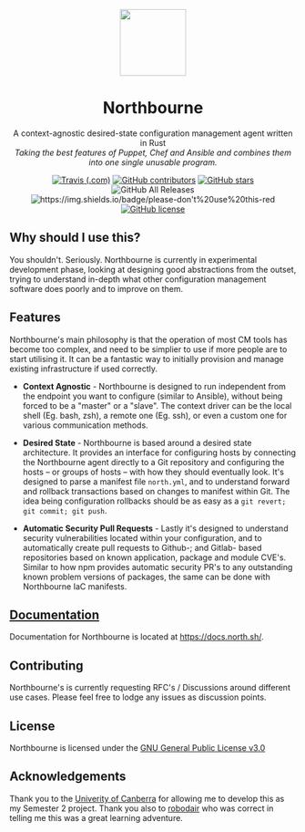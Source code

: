 <p align="center">
  <img width="116" height="117" src="https://github.com/sifex/northbourne/raw/master/docs/images/logo.png">
</p>

<h1 align="center">Northbourne</h1>

<p align="center">A context-agnostic desired-state configuration management agent written in Rust<br /><i>Taking the best features of Puppet, Chef and Ansible and combines them into one single unusable program.</i></p>

<p align="center"><a href="https://travis-ci.com/sifex/northbourne"><img alt="Travis (.com)" src="https://img.shields.io/travis/com/sifex/northbourne?logo=travis"></a> <a href="https://github.com/sifex/northbourne/graphs/contributors"><img src="https://img.shields.io/github/contributors/sifex/northbourne?color=blue&logo=github" alt="GitHub contributors"></a> <a href="https://github.com/sifex/northbourne/stargazers"><img alt="GitHub stars" src="https://img.shields.io/github/stars/sifex/northbourne?color=yellow&logo=github"></a> <img src="https://img.shields.io/github/downloads/sifex/northbourne/total?logo=github" alt="GitHub All Releases"> <img src="https://img.shields.io/badge/please-don&#39;t%20use%20this-red" alt="https://img.shields.io/badge/please-don&#39;t%20use%20this-red"> <a href="https://github.com/sifex/northbourne/blob/master/LICENSE"><img alt="GitHub license" src="https://img.shields.io/github/license/sifex/northbourne"></a></p>

## Why should I use this?

You shouldn't. Seriously. Northbourne is currently in experimental development phase, looking at designing good abstractions from the outset, trying to understand in-depth what other configuration management software does poorly and to improve on them.

## Features

Northbourne's main philosophy is that the operation of most CM tools has become too complex, and need to be simplier to use if more people are to start utilising it. It can be a fantastic way to initially provision and manage existing infrastructure if used correctly.

* **Context Agnostic** - Northbourne is designed to run independent from the endpoint you want to configure (similar to Ansible), without being forced to be a "master" or a "slave". The context driver can be the local shell (Eg. bash, zsh), a remote one (Eg. ssh), or even a custom one for various communication methods.
* **Desired State** - Northbourne is based around a desired state architecture. It provides an interface for configuring hosts by connecting the Northbourne agent directly to a Git repository and configuring the hosts – or groups of hosts – with how they should eventually look. It's designed to parse a manifest file `north.yml`, and to understand forward and rollback transactions based on changes to manifest within Git. The idea being configuration rollbacks should be as easy as a `git revert; git commit; git push`.

* **Automatic Security Pull Requests** - Lastly it's designed to understand security vulnerabilities located within your configuration, and to automatically create pull requests to Github-; and Gitlab- based repositories based on known application, package and module CVE's. Similar to how npm provides automatic security PR's to any outstanding known problem versions of packages, the same can be done with Northbourne IaC manifests. 

<a href="https://docs.north.sh/"><h2>Documentation</h2></a>

Documentation for Northbourne is located at https://docs.north.sh/.

## Contributing

Northbourne's is currently requesting RFC's / Discussions around different use cases. Please feel free to lodge any issues as discussion points.

## License

Northbourne is licensed under the [GNU General Public License v3.0](https://github.com/sifex/northbourne/blob/master/LICENSE)

## Acknowledgements

Thank you to the [Univerity of Canberra](https://www.canberra.edu.au/) for allowing me to develop this as my Semester 2 project. Thank you also to [robodair](https://github.com/robodair) who was correct in telling me this was a great learning adventure.
